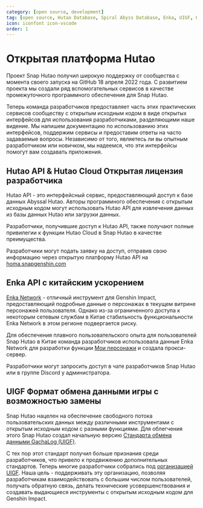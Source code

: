 ```yaml
---
category: [open source, development]
tag: [open source, Hutao Database, Spiral Abyss Database, Enka, UIGF, Open data]
icon: iconfont icon-vscode
order: 1
---
```


# Открытая платформа Hutao

Проект Snap Hutao получил широкую поддержку от сообщества с момента своего запуска на GitHub 18 апреля 2022 года. С развитием проекта мы создали ряд вспомогательных сервисов в качестве промежуточного программного обеспечения для Snap Hutao.

Теперь команда разработчиков предоставляет часть этих практических сервисов сообществу с открытым исходным кодом в виде открытых интерфейсов для использования разработчиками, разделяющими наше видение. Мы напишем документацию по использованию этих интерфейсов, поддержим сервисы и предоставим ответы на часто задаваемые вопросы. Независимо от того, являетесь ли вы опытным разработчиком или новичком, мы надеемся, что эти интерфейсы помогут вам создавать приложения.

## Hutao API & Hutao Cloud Открытая лицензия разработчика

Hutao API - это интерфейсный сервис, предоставляющий доступ к базе данных Abyssal Hutao.
Авторы программного обеспечения с открытым исходным кодом могут использовать Hutao API для извлечения данных из базы данных Hutao или загрузки данных.

Разработчики, получившие доступ к Hutao API, также получают полные привилегии к функции Hutao Cloud в Snap Hutao в качестве преимущества.

Разработчики могут подать заявку на доступ, отправив свою информацию через открытую платформу Hutao API
на [homa.snapgenshin.com](https://homa.snapgenshin.com/)

## Enka API с китайским ускорением

[Enka Network](https://enka.network/) - отличный инструмент для Genshin Impact, предоставляющий подробные данные о персонажах в
текущем витрине персонажей пользователя. Однако из-за ограниченного доступа к некоторым сетевым службам в Китае
стабильность функциональности Enka Network в этом регионе подвергается риску.

Для обеспечения плавного пользовательского опыта для пользователей Snap Hutao в Китае команда разработчиков
использовала данные Enka Network для разработки функции [Мои персонажи](../features/character-data.md) и создала прокси-сервер.

Разработчики могут запросить доступ в чате разработчиков Snap Hutao или в группе Discord у администратора.

## UIGF Формат обмена данными игры с возможностью замены

Snap Hutao нацелен на обеспечение свободного потока пользовательских данных между различными инструментами с открытым исходным кодом с разными функциями. Для облегчения этого Snap Hutao создал начальную версию [Стандарта обмена данными GachaLog (UIGF)](https://uigf.org/en/standards/UIGF.html).

С тех пор этот стандарт получил больше признания среди разработчиков, что привело к продвижению дополнительных стандартов. Теперь многие разработчики собрались под [организацией UIGF](https://github.com/UIGF-org). Наша цель - поддерживать эту организацию, позволяя разработчикам взаимодействовать с большим числом пользователей, получать обратную связь, делать технические усовершенствования и создавать выдающиеся инструменты с открытым исходным кодом для Genshin Impact.
